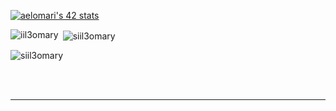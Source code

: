 <div align="center"> 
<!-- <img src="https://github.com/siil3omary/POOL-1337-42/blob/main/DAYS/img/robert-pattinson-batman.gif?raw=true" align="center" style="width: 500%" /> -->

</div>  


  [![aelomari's 42 stats](https://badge.mediaplus.ma/Binary/aelomari)](https://github.com/oakoudad/badge42)     




<p><img align="left" src="https://github-readme-stats.vercel.app/api/top-langs?username=siil3omary&show_icons=true" alt="iil3omary" /></p>

<p>&nbsp;<img align="center" src="https://github-readme-stats.vercel.app/api?username=siil3omary&show_icons=true&locale=en" alt="siil3omary" /></p>

<p><img align="center" src="https://github-readme-streak-stats.herokuapp.com/?user=siil3omary&" alt="siil3omary" /></p>

   

<br/>  


<br />

----


